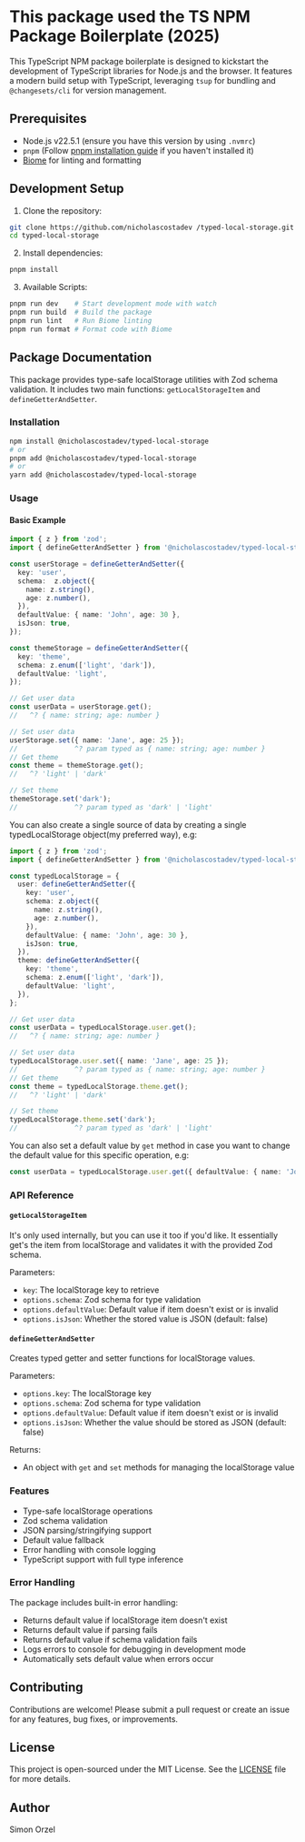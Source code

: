 # This package used the TS NPM Package Boilerplate (2025)

This TypeScript NPM package boilerplate is designed to kickstart the development of TypeScript libraries for Node.js and the browser. It features a modern build setup with TypeScript, leveraging `tsup` for bundling and `@changesets/cli` for version management.

## Prerequisites

- Node.js v22.5.1 (ensure you have this version by using `.nvmrc`)
- `pnpm` (Follow [pnpm installation guide](https://pnpm.io/installation) if you haven't installed it)
- [Biome](https://biomejs.dev/) for linting and formatting

## Development Setup

1. Clone the repository:
```bash
git clone https://github.com/nicholascostadev /typed-local-storage.git
cd typed-local-storage
```

2. Install dependencies:
```bash
pnpm install
```

3. Available Scripts:
```bash
pnpm run dev    # Start development mode with watch
pnpm run build  # Build the package
pnpm run lint   # Run Biome linting
pnpm run format # Format code with Biome
```

## Package Documentation

This package provides type-safe localStorage utilities with Zod schema validation. It includes two main functions: `getLocalStorageItem` and `defineGetterAndSetter`.

### Installation

```bash
npm install @nicholascostadev/typed-local-storage
# or
pnpm add @nicholascostadev/typed-local-storage
# or
yarn add @nicholascostadev/typed-local-storage
```

### Usage

#### Basic Example

```typescript
import { z } from 'zod';
import { defineGetterAndSetter } from '@nicholascostadev/typed-local-storage';

const userStorage = defineGetterAndSetter({
  key: 'user',
  schema:  z.object({
    name: z.string(),
    age: z.number(),
  }),
  defaultValue: { name: 'John', age: 30 },
  isJson: true,
});

const themeStorage = defineGetterAndSetter({
  key: 'theme',
  schema: z.enum(['light', 'dark']),
  defaultValue: 'light',
});

// Get user data
const userData = userStorage.get();
//   ^? { name: string; age: number }

// Set user data
userStorage.set({ name: 'Jane', age: 25 });
//              ^? param typed as { name: string; age: number }
// Get theme
const theme = themeStorage.get();
//   ^? 'light' | 'dark'

// Set theme
themeStorage.set('dark');
//              ^? param typed as 'dark' | 'light'
```

You can also create a single source of data by creating a single typedLocalStorage object(my preferred way), e.g:

```typescript
import { z } from 'zod';
import { defineGetterAndSetter } from '@nicholascostadev/typed-local-storage';

const typedLocalStorage = {
  user: defineGetterAndSetter({
    key: 'user',
    schema: z.object({
      name: z.string(),
      age: z.number(),
    }),
    defaultValue: { name: 'John', age: 30 },
    isJson: true,
  }),
  theme: defineGetterAndSetter({
    key: 'theme',
    schema: z.enum(['light', 'dark']),
    defaultValue: 'light',
  }),
};

// Get user data
const userData = typedLocalStorage.user.get();
//   ^? { name: string; age: number }

// Set user data
typedLocalStorage.user.set({ name: 'Jane', age: 25 });
//              ^? param typed as { name: string; age: number }
// Get theme
const theme = typedLocalStorage.theme.get();
//   ^? 'light' | 'dark'

// Set theme
typedLocalStorage.theme.set('dark');
//              ^? param typed as 'dark' | 'light'
```

You can also set a default value by `get` method in case you want to change the default value for this specific operation, e.g:

```typescript
const userData = typedLocalStorage.user.get({ defaultValue: { name: 'John', age: 30 } });
```

### API Reference

#### `getLocalStorageItem`

It's only used internally, but you can use it too if you'd like. It essentially get's the item from localStorage and validates it with the provided Zod schema.

Parameters:
- `key`: The localStorage key to retrieve
- `options.schema`: Zod schema for type validation
- `options.defaultValue`: Default value if item doesn't exist or is invalid
- `options.isJson`: Whether the stored value is JSON (default: false)

#### `defineGetterAndSetter`

Creates typed getter and setter functions for localStorage values.

Parameters:
- `options.key`: The localStorage key
- `options.schema`: Zod schema for type validation
- `options.defaultValue`: Default value if item doesn't exist or is invalid
- `options.isJson`: Whether the value should be stored as JSON (default: false)

Returns:
- An object with `get` and `set` methods for managing the localStorage value

### Features

- Type-safe localStorage operations
- Zod schema validation
- JSON parsing/stringifying support
- Default value fallback
- Error handling with console logging
- TypeScript support with full type inference

### Error Handling

The package includes built-in error handling:
- Returns default value if localStorage item doesn't exist
- Returns default value if parsing fails
- Returns default value if schema validation fails
- Logs errors to console for debugging in development mode
- Automatically sets default value when errors occur

## Contributing

Contributions are welcome! Please submit a pull request or create an issue for any features, bug fixes, or improvements.

## License

This project is open-sourced under the MIT License. See the [LICENSE](LICENSE) file for more details.

## Author

Simon Orzel
